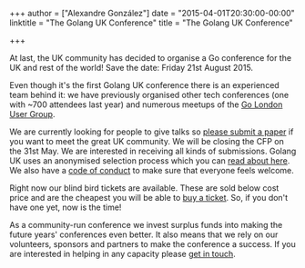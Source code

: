 +++
author = ["Alexandre González"]
date = "2015-04-01T20:30:00-00:00"
linktitle = "The Golang UK Conference"
title = "The Golang UK Conference"

+++

At last, the UK community has decided to organise a Go conference for the
UK and rest of the world! Save the date: Friday 21st August 2015.

Even though it's the first Golang UK conference there is an experienced team
behind it: we have previously organised other tech conferences (one with ~700
attendees last year) and numerous meetups of the [Go London User
Group](http://www.meetup.com/Go-London-User-Group/).

We are currently looking for people to give talks so [please submit a
paper](http://www.golanguk.com/speakers/) if you want to meet the great UK
community. We will be closing the CFP on the 31st May. We are interested in
receiving all kinds of submissions. Golang UK uses an anonymised selection
process which you can [read about here](http://www.golanguk.com/speakers/). We
also have a [code of conduct](http://www.golanguk.com/conduct/) to make sure
that everyone feels welcome.

Right now our blind bird tickets are available. These are sold below cost price
and are the cheapest you will be able to [buy a
ticket](http://www.eventbrite.co.uk/e/golang-uk-conference-2015-tickets-16233380478).
So, if you don't have one yet, now is the time!

As a community-run conference we invest surplus funds into making the future
years' conferences even better. It also means that we rely on our volunteers,
sponsors and partners to make the conference a success. If you are interested
in helping in any capacity please [get in touch](mailto://info@golanguk.com).
